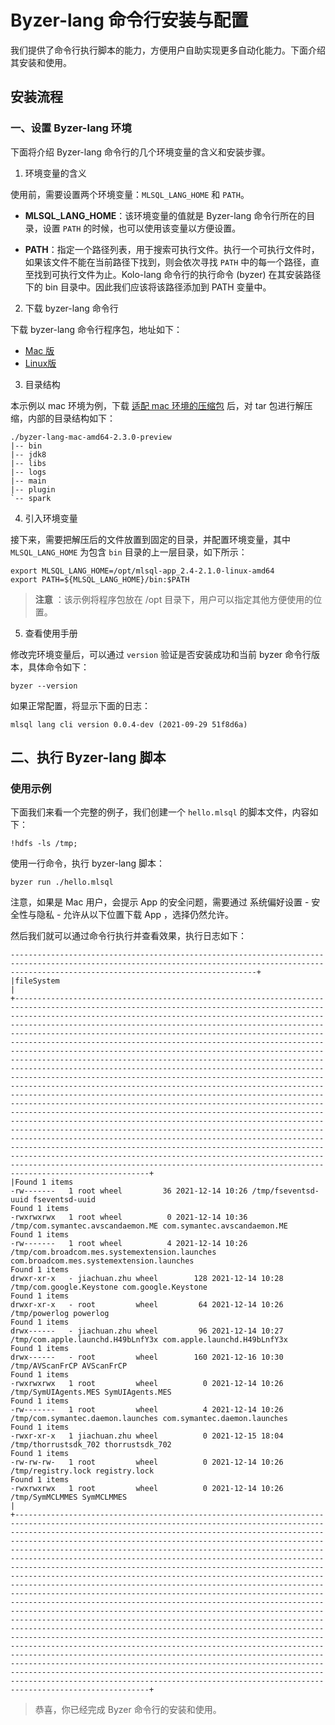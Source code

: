 # Byzer-lang 命令行安装与配置

我们提供了命令行执行脚本的能力，方便用户自助实现更多自动化能力。下面介绍其安装和使用。

## 安装流程

### 一、设置 Byzer-lang 环境

下面将介绍 Byzer-lang 命令行的几个环境变量的含义和安装步骤。

1. 环境变量的含义

使用前，需要设置两个环境变量：`MLSQL_LANG_HOME` 和 `PATH`。

- **MLSQL_LANG_HOME**：该环境变量的值就是 Byzer-lang 命令行所在的目录，设置 `PATH` 的时候，也可以使用该变量以方便设置。

- **PATH**：指定一个路径列表，用于搜索可执行文件。执行一个可执行文件时，如果该文件不能在当前路径下找到，则会依次寻找 `PATH` 中的每一个路径，直至找到可执行文件为止。Kolo-lang 命令行的执行命令 (byzer) 在其安装路径下的 bin 目录中。因此我们应该将该路径添加到 PATH 变量中。

2. 下载 byzer-lang 命令行

下载 byzer-lang 命令行程序包，地址如下：

- [Mac 版](http://download.mlsql.tech/byzer-lang-mac-amd64-2.3.0-preview.tar.gz)
- [Linux版](http://download.mlsql.tech/byzer-lang-linux-amd64-2.3.0-preview.tar.gz)

3. 目录结构

本示例以 mac 环境为例，下载 [适配 mac 环境的压缩包](http://download.mlsql.tech/byzer-lang-mac-amd64-2.3.0-preview.tar.gz) 后，对 tar 包进行解压缩，内部的目录结构如下：

```
./byzer-lang-mac-amd64-2.3.0-preview
|-- bin
|-- jdk8
|-- libs
|-- logs
|-- main
|-- plugin
`-- spark
```

4. 引入环境变量

接下来，需要把解压后的文件放置到固定的目录，并配置环境变量，其中 `MLSQL_LANG_HOME` 为包含 `bin` 目录的上一层目录，如下所示：

```
export MLSQL_LANG_HOME=/opt/mlsql-app_2.4-2.1.0-linux-amd64
export PATH=${MLSQL_LANG_HOME}/bin:$PATH
```

> **注意** ：该示例将程序包放在 /opt 目录下，用户可以指定其他方便使用的位置。

5. 查看使用手册

修改完环境变量后，可以通过 `version` 验证是否安装成功和当前 byzer 命令行版本，具体命令如下：

```shell
byzer --version
```

如果正常配置，将显示下面的日志：

```
mlsql lang cli version 0.0.4-dev (2021-09-29 51f8d6a)
```

## 二、执行 Byzer-lang 脚本

### 使用示例

下面我们来看一个完整的例子，我们创建一个 `hello.mlsql` 的脚本文件，内容如下：

```
!hdfs -ls /tmp;
```

使用一行命令，执行 byzer-lang 脚本：

```shell
byzer run ./hello.mlsql
```

注意，如果是 Mac 用户，会提示 App 的安全问题，需要通过 系统偏好设置 - 安全性与隐私 - 允许从以下位置下载 App ，选择仍然允许。


然后我们就可以通过命令行执行并查看效果，执行日志如下：
```
---------------------------------------------------------------------------------------------------------------------------------------------------------------------------------------------------+
|fileSystem                                                                                                                                                                                                                                                                                                                                                                                                                                                                                                                                                                                                                                                                                                                                                                                                                                                                                                                                                                                                                                                                                                                                                                                                                                                                                                                                                                                                                                                                            |
+--------------------------------------------------------------------------------------------------------------------------------------------------------------------------------------------------------------------------------------------------------------------------------------------------------------------------------------------------------------------------------------------------------------------------------------------------------------------------------------------------------------------------------------------------------------------------------------------------------------------------------------------------------------------------------------------------------------------------------------------------------------------------------------------------------------------------------------------------------------------------------------------------------------------------------------------------------------------------------------------------------------------------------------------------------------------------------------------------------------------------------------------------------------------------------------------------------------------------------------------------------------------------------------------------------------------------------------------------------------------------------------------------------------------------------------------------------------------------------------+
|Found 1 items
-rw-------   1 root wheel         36 2021-12-14 10:26 /tmp/fseventsd-uuid fseventsd-uuid
Found 1 items
-rwxrwxrwx   1 root wheel          0 2021-12-14 10:36 /tmp/com.symantec.avscandaemon.ME com.symantec.avscandaemon.ME
Found 1 items
-rw-------   1 root wheel          4 2021-12-14 10:26 /tmp/com.broadcom.mes.systemextension.launches com.broadcom.mes.systemextension.launches
Found 1 items
drwxr-xr-x   - jiachuan.zhu wheel        128 2021-12-14 10:28 /tmp/com.google.Keystone com.google.Keystone
Found 1 items
drwxr-xr-x   - root         wheel         64 2021-12-14 10:26 /tmp/powerlog powerlog
Found 1 items
drwx------   - jiachuan.zhu wheel         96 2021-12-14 10:27 /tmp/com.apple.launchd.H49bLnfY3x com.apple.launchd.H49bLnfY3x
Found 1 items
drwx------   - root         wheel        160 2021-12-16 10:30 /tmp/AVScanFrCP AVScanFrCP
Found 1 items
-rwxrwxrwx   1 root         wheel          0 2021-12-14 10:26 /tmp/SymUIAgents.MES SymUIAgents.MES
Found 1 items
-rw-------   1 root         wheel          4 2021-12-14 10:26 /tmp/com.symantec.daemon.launches com.symantec.daemon.launches
Found 1 items
-rwxr-xr-x   1 jiachuan.zhu wheel          0 2021-12-15 18:04 /tmp/thorrustsdk_702 thorrustsdk_702
Found 1 items
-rw-rw-rw-   1 root         wheel          0 2021-12-14 10:26 /tmp/registry.lock registry.lock
Found 1 items
-rwxrwxrwx   1 root         wheel          0 2021-12-14 10:26 /tmp/SymMCLMMES SymMCLMMES
|
+--------------------------------------------------------------------------------------------------------------------------------------------------------------------------------------------------------------------------------------------------------------------------------------------------------------------------------------------------------------------------------------------------------------------------------------------------------------------------------------------------------------------------------------------------------------------------------------------------------------------------------------------------------------------------------------------------------------------------------------------------------------------------------------------------------------------------------------------------------------------------------------------------------------------------------------------------------------------------------------------------------------------------------------------------------------------------------------------------------------------------------------------------------------------------------------------------------------------------------------------------------------------------------------------------------------------------------------------------------------------------------------------------------------------------------------------------------------------------------------+
```

> 恭喜，你已经完成 Byzer 命令行的安装和使用。